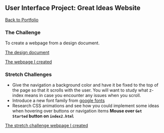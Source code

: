 ## User Interface Project: Great Ideas Website

[Back to Portfolio](https://mtaylor-tech.github.io)

### The Challenge
To create a webpage from a design document.

[The design document](/design-files/desktop.jpg)

[The webpage I created](/great-idea-website/index.html)

### Stretch Challenges

- Give the navigation a background color and have it be fixed to the top of the page so that it scrolls with the user. You will want to study what z-index means in case you encounter any issues when you scroll.
- Introduce a new font family from [google fonts](https://fonts.google.com/)
- Research CSS animations and see how you could implement some ideas when hovering over buttons or navigation items **Mouse over `Get Started` button on `index2.html`**

[The stretch challenge webpage I created](/great-idea-website/index2.html)
